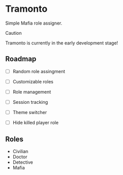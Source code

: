 # Tramonto

Simple Mafia role assigner.

>[!CAUTION]
>Tramonto is currently in the early development stage!

## Roadmap
- [ ] Random role assingment
- [ ] Customizable roles
- [ ] Role management
- [ ] Session tracking
- [ ] Theme switcher
- [ ] Hide killed player role


## Roles
- Civilian
- Doctor
- Detective
- Mafia
